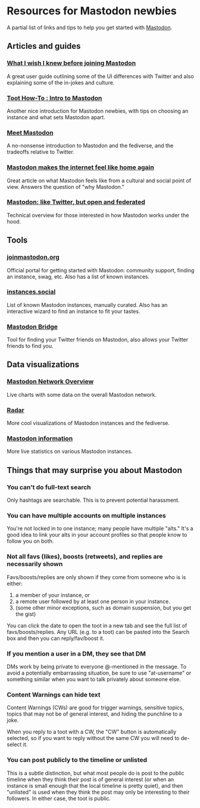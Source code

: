 Resources for Mastodon newbies
=====

A partial list of links and tips to help you get started with [Mastodon](http://mastodon.social/).

## Articles and guides

### [What I wish I knew before joining Mastodon](https://medium.com/@qinaliu/what-i-wish-i-knew-before-joining-mastodon-7a17e7f12a2b)

A great user guide outlining some of the UI differences with Twitter and also explaining some of the in-jokes and culture.

### [Toot How-To : Intro to Mastodon](https://medium.com/@GinnyMcQueen/toot-how-to-intro-to-mastodon-e5655bfa87d2)

Another nice introduction for Mastodon newbies, with tips on choosing an instance and what sets Mastodon apart.

### [Meet Mastodon](https://webinista.com/updates/meet-mastodon/)

A no-nonsense introduction to Mastodon and the fediverse, and the tradeoffs relative to Twitter.

### [Mastodon makes the internet feel like home again](https://theoutline.com/post/2689/mastodon-makes-the-internet-feel-like-home-again)

Great article on what Mastodon feels like from a cultural and social point of view. Answers the question of "why Mastodon."

### [Mastodon: like Twitter, but open and federated](http://2ality.com/2017/04/mastodon.html)

Technical overview for those interested in how Mastodon works under the hood.

## Tools

### [joinmastodon.org](https://joinmastodon.org/)

Official portal for getting started with Mastodon: community support, finding an instance, swag, etc. Also has a list of known instances.

### [instances.social](https://instances.mastodon.xyz/)

List of known Mastodon instances, manually curated. Also has an interactive wizard to find an instance to fit your tastes.

### [Mastodon Bridge](https://mastodon-bridge.herokuapp.com)

Tool for finding your Twitter friends on Mastodon, also allows your Twitter friends to find you.

## Data visualizations

### [Mastodon Network Overview](https://mnm.eliotberriot.com/dashboard/db/mastodon-network-overview)

Live charts with some data on the overall Mastodon network.

### [Radar](https://radar.amberstone.digital)

More cool visualizations of Mastodon instances and the fediverse.

### [Mastodon information](http://sp3r4z.fr/mastodon/)

More live statistics on various Mastodon instances.

## Things that may surprise you about Mastodon

### You can't do full-text search

Only hashtags are searchable. This is to prevent potential harassment.

### You can have multiple accounts on multiple instances

You're not locked in to one instance; many people have multiple "alts." It's a good idea to link your alts in your account profiles so that people know to follow you on both.

### Not all favs (likes), boosts (retweets), and replies are necessarily shown

Favs/boosts/replies are only shown if they come from someone who is is either:

1. a member of your instance, or
2. a remote user followed by at least one person in your instance.
3. (some other minor exceptions, such as domain suspension, but you get the gist)

You can click the date to open the toot in a new tab and see the full list of favs/boosts/replies. Any URL (e.g. to a toot) can be pasted into the Search box and then you can reply/fav/boost it.

### If you mention a user in a DM, they see that DM

DMs work by being private to everyone @-mentioned in the message. To avoid a potentially embarrassing situation, be sure to use "at-username" or something similar when you want to talk privately about someone else.

### Content Warnings can hide text

Content Warnings (CWs) are good for trigger warnings, sensitive topics, topics that may not be of general interest, and hiding the punchline to a joke.

When you reply to a toot with a CW, the "CW" button is automatically selected, so if you want to reply without the same CW you will need to de-select it.

### You can post publicly to the timeline or unlisted

This is a subtle distinction, but what most people do is post to the public timeline when they think their post is of general interest (or when an instance is small enough that the local timeline is pretty quiet), and then "unlisted" is used when they think the post may only be interesting to their followers. In either case, the toot is public.
